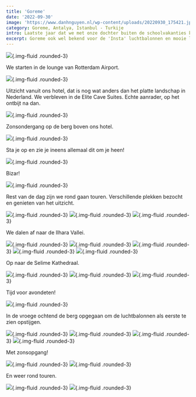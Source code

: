 ```yaml
---
title: 'Goreme'
date: '2022-09-30'
image: 'https://www.danhnguyen.nl/wp-content/uploads/20220930_175421.jpg'
category: Goreme, Antalya, Istanbul - Turkije
intro: Laatste jaar dat we met onze dochter buiten de schoolvakanties kunnen reizen. Dit keer gaan we naar Turkije. We komen langs plekken zoals Goreme, Antalya en Istanbul.
excerpt: Goreme ook wel bekend voor de 'Insta' luchtbalonnen en mooie landschappen.
---
```


![](https://www.danhnguyen.nl/wp-content/uploads/20220930_072447.jpg){.img-fluid .rounded-3}

We starten in de lounge van Rotterdam Airport.

![](https://www.danhnguyen.nl/wp-content/uploads/20220930_175421.jpg){.img-fluid .rounded-3}

Uitzicht vanuit ons hotel, dat is nog wat anders dan het platte landschap in Nederland. We verbleven in de Elite Cave Suites. Echte aanrader, op het ontbijt na dan.

![](https://www.danhnguyen.nl/wp-content/uploads/20220930_180326.jpg){.img-fluid .rounded-3}

Zonsondergang op de berg boven ons hotel.

![](https://www.danhnguyen.nl/wp-content/uploads/20221001_070254.jpg){.img-fluid .rounded-3}

Sta je op en zie je ineens allemaal dit om je heen!

![](https://www.danhnguyen.nl/wp-content/uploads/20221001_063521.jpg){.img-fluid .rounded-3}

Bizar!

![](https://www.danhnguyen.nl/wp-content/uploads/20221001_101231.jpg){.img-fluid .rounded-3}

Rest van de dag zijn we rond gaan touren. Verschillende plekken bezocht en genieten van het uitzicht.

![](https://www.danhnguyen.nl/wp-content/uploads/20221001_112654.jpg){.img-fluid .rounded-3}
![](https://www.danhnguyen.nl/wp-content/uploads/20221001_110237.jpg){.img-fluid .rounded-3}
![](https://www.danhnguyen.nl/wp-content/uploads/20221001_140037.jpg){.img-fluid .rounded-3}

We dalen af naar de Ilhara Vallei.

![](https://www.danhnguyen.nl/wp-content/uploads/20221001_140843.jpg){.img-fluid .rounded-3}
![](https://www.danhnguyen.nl/wp-content/uploads/20221001_142047.jpg){.img-fluid .rounded-3}
![](https://www.danhnguyen.nl/wp-content/uploads/20221001_142319.jpg){.img-fluid .rounded-3}
![](https://www.danhnguyen.nl/wp-content/uploads/20221001_143657.jpg){.img-fluid .rounded-3}
![](https://www.danhnguyen.nl/wp-content/uploads/20221001_161901.jpg){.img-fluid .rounded-3}

Op naar de Selime Kathedraal.

![](https://www.danhnguyen.nl/wp-content/uploads/20221001_162943.jpg){.img-fluid .rounded-3}
![](https://www.danhnguyen.nl/wp-content/uploads/20221001_163952.jpg){.img-fluid .rounded-3}
![](https://www.danhnguyen.nl/wp-content/uploads/20221001_194332.jpg){.img-fluid .rounded-3}

Tijd voor avondeten!

![](https://www.danhnguyen.nl/wp-content/uploads/20221002_060419.jpg){.img-fluid .rounded-3}

In de vroege ochtend de berg opgegaan om de luchtbalonnen als eerste te zien opstijgen.

![](https://www.danhnguyen.nl/wp-content/uploads/20221002_061835.jpg){.img-fluid .rounded-3}
![](https://www.danhnguyen.nl/wp-content/uploads/20221002_063435.jpg){.img-fluid .rounded-3}
![](https://www.danhnguyen.nl/wp-content/uploads/20221002_063816.jpg){.img-fluid .rounded-3}
![](https://www.danhnguyen.nl/wp-content/uploads/20221002_064819.jpg){.img-fluid .rounded-3}

Met zonsopgang!

![](https://www.danhnguyen.nl/wp-content/uploads/20221002_070713.jpg){.img-fluid .rounded-3}
![](https://www.danhnguyen.nl/wp-content/uploads/20221003_102819.jpg){.img-fluid .rounded-3}

En weer rond touren.

![](https://www.danhnguyen.nl/wp-content/uploads/20221003_111035.jpg){.img-fluid .rounded-3}
![](https://www.danhnguyen.nl/wp-content/uploads/20221003_114856.jpg){.img-fluid .rounded-3}
